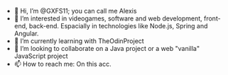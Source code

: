 - 👋 Hi, I’m @GXFS11; you can call me Alexis
- 👀 I’m interested in videogames, software and web development, front-end, back-end. Espacially in technologies like Node.js, Spring and Angular.
- 🌱 I’m currently learning with TheOdinProject
- 💞️ I’m looking to collaborate on a Java project or a web "vanilla" JavaScript project
- 📫 How to reach me: On this acc.

